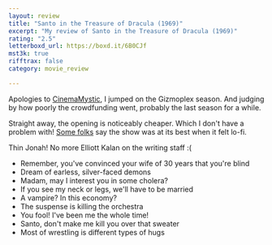 ```yaml
---
layout: review
title: "Santo in the Treasure of Dracula (1969)"
excerpt: "My review of Santo in the Treasure of Dracula (1969)"
rating: "2.5"
letterboxd_url: https://boxd.it/6B0CJf
mst3k: true
rifftrax: false
category: movie_review

---
```


Apologies to <a href="https://boxd.it/MltZ" rel="nofollow">CinemaMystic</a>, I jumped on the Gizmoplex season. And judging by how poorly the crowdfunding went, probably the last season for a while.

Straight away, the opening is noticeably cheaper. Which I don't have a problem with! <a href="https://boxd.it/MltZ" rel="nofollow">Some folks</a> say the show was at its best when it felt lo-fi.

Thin Jonah! No more Elliott Kalan on the writing staff :(

* Remember, you've convinced your wife of 30 years that you're blind
* Dream of earless, silver-faced demons
* Madam, may I interest you in some cholera?
* If you see my neck or legs, we'll have to be married
* A vampire? In this economy?
* The suspense is killing the orchestra
* You fool! I've been me the whole time!
* Santo, don't make me kill you over that sweater
* Most of wrestling is different types of hugs
